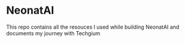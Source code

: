 # NeonatAI
This repo contains all the resouces I used while building NeonatAI and documents my journey with Techgium
